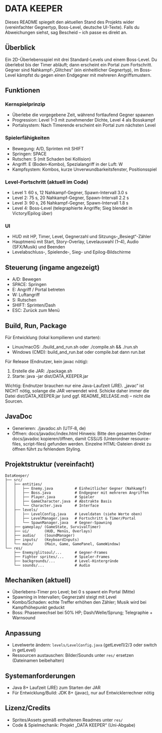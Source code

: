 # DATA KEEPER

Dieses README spiegelt den aktuellen Stand des Projekts wider (vereinfachter Gegnertyp, Boss-Level, deutsche UI-Texte). Falls du Abweichungen siehst, sag Bescheid – ich passe es direkt an.

## Überblick
Ein 2D-Überlebensspiel mit drei Standard-Levels und einem Boss-Level. Du überlebst bis der Timer abläuft; dann erscheint ein Portal zum Fortschritt. Gegner sind Nahkampf-„Glitches“ (ein einheitlicher Gegnertyp), im Boss-Level kämpfst du gegen einen Endgegner mit mehreren Angriffsmustern.

## Funktionen

### Kernspielprinzip
- Überlebe die vorgegebene Zeit, während fortlaufend Gegner spawnen
- Progression: Level 1–3 mit zunehmender Dichte, Level 4 als Bosskampf
- Portalsystem: Nach Timerende erscheint ein Portal zum nächsten Level

### Spielerfähigkeiten
- Bewegung: A/D, Sprinten mit SHIFT
- Springen: SPACE
- Rutschen: S (mit Schaden bei Kollision)
- Angriff: E (Boden-Kombo), Spezialangriff in der Luft: W
- Kampfsystem: Kombos, kurze Unverwundbarkeitsfenster, Positionsspiel

### Level-Fortschritt (aktuell im Code)
- Level 1: 60 s, 12 Nahkampf-Gegner, Spawn-Intervall 3.0 s
- Level 2: 75 s, 20 Nahkampf-Gegner, Spawn-Intervall 2.2 s
- Level 3: 90 s, 26 Nahkampf-Gegner, Spawn-Intervall 1.8 s
- Level 4: Boss-Level (telegraphierte Angriffe; Sieg blendet in Victory/Epilog über)

### UI
- HUD mit HP, Timer, Level, Gegnerzahl und Sitzungs-„Besiegt“-Zähler
- Hauptmenü mit Start, Story-Overlay, Levelauswahl (1–4), Audio (SFX/Musik) und Beenden
- Levelabschluss-, Spielende-, Sieg- und Epilog-Bildschirme

## Steuerung (ingame angezeigt)
- A/D: Bewegen
- SPACE: Springen
- E: Angriff / Portal betreten
- W: Luftangriff
- S: Rutschen
- SHIFT: Sprinten/Dash
- ESC: Zurück zum Menü

## Build, Run, Package

Für Entwicklung (lokal kompilieren und starten):
- Linux/macOS: ./build_and_run.sh oder ./compile.sh && ./run.sh
- Windows (CMD): build_and_run.bat oder compile.bat dann run.bat

Für Release (Endnutzer, kein javac nötig):
1) Erstelle die JAR: ./package.sh
2) Starte: java -jar dist/DATA_KEEPER.jar

Wichtig: Endnutzer brauchen nur eine Java-Laufzeit (JRE). „javac“ ist NICHT nötig, solange die JAR verwendet wird. Schicke daher immer die Datei dist/DATA_KEEPER.jar (und ggf. README_RELEASE.md) – nicht die Sourcen.

## JavaDoc
- Generieren: ./javadoc.sh (UTF‑8, de)
- Öffnen: docs/javadoc/index.html
Hinweis: Bitte den gesamten Ordner docs/javadoc kopieren/öffnen, damit CSS/JS (Unterordner resource-files, script-files) gefunden werden. Einzelne HTML-Dateien direkt zu öffnen führt zu fehlendem Styling.

## Projektstruktur (vereinfacht)
```
DataKeeper/
├── src/
│   ├── entities/
│   │   ├── Enemy.java          # Einheitlicher Gegner (Nahkampf)
│   │   ├── Boss.java           # Endgegner mit mehreren Angriffen
│   │   ├── Player.java         # Spieler
│   │   ├── GameCharacter.java  # Abstrakte Basis
│   │   └── Character.java      # Interface
│   ├── levels/
│   │   ├── LevelConfig.java    # Leveldaten (siehe Werte oben)
│   │   ├── LevelManager.java   # Fortschritt & Timer/Portal
│   │   └── SpawnManager.java   # Gegner-Spawning
│   ├── gameplay/ (GameState, SurvivalTimer)
│   ├── ui/       (HUD, Menüs, Overlays)
│   ├── audio/    (SoundManager)
│   ├── inputs/   (KeyboardInputs)
│   └── main/     (Main, Game, GamePanel, GameWindow)
└── res/
    ├── Enemy/glitsoul/...      # Gegner-Frames
    ├── Fighter sprites/...     # Spieler-Frames
    ├── backgrounds/...         # Level-Hintergründe
    └── sounds/...              # Audio
```

## Mechaniken (aktuell)
- Überlebens-Timer pro Level; bei 0 s spawnt ein Portal (Mitte)
- Spawning in Intervallen; Gegnerzahl steigt mit Level
- Kombo/Schaden: echte Treffer erhöhen den Zähler; Musik wird bei Kampfhöhepunkt geduckt
- Boss: Phasenwechsel bei 50% HP; Dash/Welle/Sprung; Telegraphie + Warnsound

## Anpassung
- Levelwerte ändern: `levels/LevelConfig.java` (getLevel1/2/3 oder switch in getLevel)
- Ressourcen austauschen: Bilder/Sounds unter `res/` ersetzen (Dateinamen beibehalten)

## Systemanforderungen
- Java 8+ Laufzeit (JRE) zum Starten der JAR
- Für Entwicklung/Build: JDK 8+ (javac), nur auf Entwicklerrechner nötig

## Lizenz/Credits
- Sprites/Assets gemäß enthaltenen Readmes unter `res/`
- Code & Spielmechanik: Projekt „DATA KEEPER“ (Uni-Abgabe)

